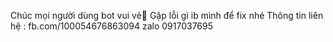 Chúc mọi người dùng bot vui vẻ💞
Gặp lỗi gì ib mình để fix nhé
Thông tin liên hệ :
fb.com/100054676863094
zalo 0917037695
